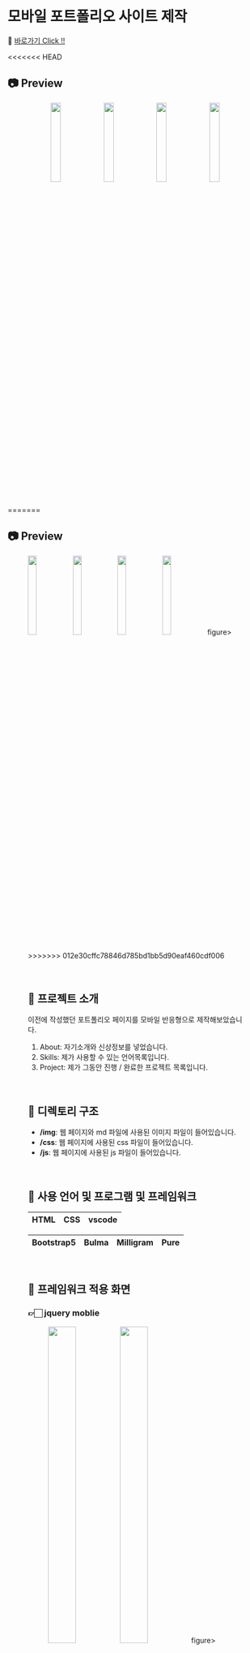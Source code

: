 # 모바일 포트폴리오 사이트 제작

🔗 [바로가기 Click !!](https://grand-duckanoo-55f69f.netlify.app/)

<<<<<<< HEAD
<br>

## 📷 Preview
<p align="center">
  <img src="./img/p_main.png" width="20%"> <img src="./img/p_about.png" width="20%"> <img src="./img/p_skills.png" width="20%" > <img src="./img/p_project.png" width="20%">


=======
## 📷 Preview
<p align="center">
    <figure class="fourth">
        <img src="./img/p_main.png" width="20%">
        <img src="./img/p_about.png" width="20%">
        <img src="./img/p_skills.png" width="20%">
        <img src="./img/p_project.png" width="20%">
    figure>
>>>>>>> 012e30cffc78846d785bd1bb5d90eaf460cdf006

</p>



<br>

## 🫢 프로젝트 소개

<p align="justify">
  이전에 작성했던 포트폴리오 페이지를 모바일 반응형으로 제작해보았습니다.<br>
  
  1. About: 자기소개와 신상정보를 넣었습니다.<br>
  2. Skills: 제가 사용할 수 있는 언어목록입니다.<br>
  3. Project: 제가 그동안 진행 / 완료한 프로젝트 목록입니다.

</p>

<br>

## 🤭 디렉토리 구조

<p align="justify">
  
  + **/img**: 웹 페이지와 md 파일에 사용된 이미지 파일이 들어있습니다.
  + **/css**: 웹 페이지에 사용된 css 파일이 들어있습니다.
  + **/js**: 웹 페이지에 사용된 js 파일이 들어있습니다.
</p>

<br>

## 🫢 사용 언어 및 프로그램 및 프레임워크

|    HTML    |     CSS    |   vscode   | 
| :--------: | :--------: | :--------: | 

| Bootstrap5 |  Bulma | Milligram |  Pure  |
| :--------: | :----: | :-------: | :----: |

<br>

## 🤭 프레임워크 적용 화면

### 👉🏻 jquery moblie 
<p align="justify">
  <figure class="half">
        <img src="./img/p_main.png" width="40%">
        <img src="./img/p_about.png" width="40%">
  figure>

```
<div data-role="page">
    <div data-role="header">
    .
    .
    </div>
    <div data-role="content">
    .
    .
    </div>
    <div data-role="footer">
    .
    .
    </div>
</div>
```
  위 형태의 틀을 기본으로 적용하여 모든 화면에서 사용되었습니다.
</p>

<br>

### 👉🏻 Bootstrap
<p align="justify">
  <figure class="half">
        <img src="./img/p_about.png" width="40%">
        <img src="./img/p_project.png" width="40%">
  figure>

  아코디언 메뉴바를 사용하여 각 콘텐츠를 분류하였습니다.
</p>

<br>

### 👉🏻 Bulma
<p align="justify">
  <img src="./img/p_main.png" width="40%">
  
  메인화면의 Click Here 부분의 각 div를 columns is-mobile로 적용하였습니다.
</p>
<br>

### 👉🏻 Pure
<p align="justify">
  <img src="./img/p_skills.png" width="40%">

  Skill 카테고리 화면의 표 형식 레이아웃을 사용하였습니다.
</p>
<br>

### 👉🏻 Milligram
<p align="justify">
  모든 화면의 HOME 버튼을 밀리그램 버튼 속성을 적용하였습니다.
</p>
<br>

## 🫢 배운 점 & 아쉬운 점

<p align="justify">
   저는 평소에 프레임워크를 사용하는 것을 선호하지는 않았습니다. 프레임워크를 사용하면 제가 수정을 필요로 하는 부분의 css를 수정할 수 없다고 생각했기 때문입니다. 그러나 이번에 이 페이지를 작성해보며 프레임워크를 사용해도 필요한 부분의 css를 수정할 수 있다는 것을 알게 되었습니다. 그리고 css 프레임워크는 디자인이 별로다라는 편견이 있었는데 완성된 페이지를 보니 디자인도 잘 나온 것 같아서 그러한 편견도 사라진 계기가 되었습니다. 앞으로 종종 배우고 싶거나 참고하고 싶을 때 이 프레임워크들을 찾을 것 같습니다.
   <br>
  <br>
  그러나 여러가지의 css 파일과 js 파일이 엮인 만큼, 하나를 설정하고 하나를 추가하고 할 때마다 페이지의 속성들이 미세하게 틀어지는 부분이 있어서 그 점은 어려웠던 것 같습니다. 이 부분은 제가 미리 구상을 할 때에 모든 css를 연결해놓고 시작했더라면 더 수월하게 제작했을 것 같아 아쉬운 마음이 듭니다. 이 배움을 바탕으로 더 나은 코딩 습관과 프론트엔드 제작 방향이 잡힌 것 같습니다.
</p>

<br>

## 👍🏻 License

  MIT &copy; [SUIM](mailto:suim0215@gmail.com)

